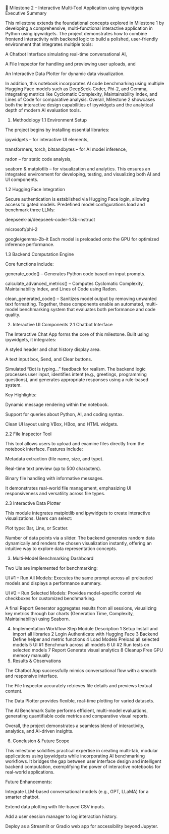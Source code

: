 🧩 Milestone 2 – Interactive Multi-Tool Application using ipywidgets
Executive Summary

This milestone extends the foundational concepts explored in Milestone 1 by developing a comprehensive, multi-functional interactive application in Python using ipywidgets.
The project demonstrates how to combine frontend interactivity with backend logic to build a polished, user-friendly environment that integrates multiple tools:

A Chatbot Interface simulating real-time conversational AI,

A File Inspector for handling and previewing user uploads, and

An Interactive Data Plotter for dynamic data visualization.

In addition, this notebook incorporates AI code benchmarking using multiple Hugging Face models such as DeepSeek-Coder, Phi-2, and Gemma, integrating metrics like Cyclomatic Complexity, Maintainability Index, and Lines of Code for comparative analysis.
Overall, Milestone 2 showcases both the interactive design capabilities of ipywidgets and the analytical depth of modern AI evaluation tools.

1. Methodology
1.1 Environment Setup

The project begins by installing essential libraries:

ipywidgets – for interactive UI elements,

transformers, torch, bitsandbytes – for AI model inference,

radon – for static code analysis,

seaborn & matplotlib – for visualization and analytics.
This ensures an integrated environment for developing, testing, and visualizing both AI and UI components.

1.2 Hugging Face Integration

Secure authentication is established via Hugging Face login, allowing access to gated models.
Predefined model configurations load and benchmark three LLMs:

deepseek-ai/deepseek-coder-1.3b-instruct

microsoft/phi-2

google/gemma-2b-it
Each model is preloaded onto the GPU for optimized inference performance.

1.3 Backend Computation Engine

Core functions include:

generate_code() – Generates Python code based on input prompts.

calculate_advanced_metrics() – Computes Cyclomatic Complexity, Maintainability Index, and Lines of Code using Radon.

clean_generated_code() – Sanitizes model output by removing unwanted text formatting.
Together, these components enable an automated, multi-model benchmarking system that evaluates both performance and code quality.

2. Interactive UI Components
2.1 Chatbot Interface

The Interactive Chat App forms the core of this milestone. Built using ipywidgets, it integrates:

A styled header and chat history display area.

A text input box, Send, and Clear buttons.

Simulated “Bot is typing…” feedback for realism.
The backend logic processes user input, identifies intent (e.g., greetings, programming questions), and generates appropriate responses using a rule-based system.

Key Highlights:

Dynamic message rendering within the notebook.

Support for queries about Python, AI, and coding syntax.

Clean UI layout using VBox, HBox, and HTML widgets.

2.2 File Inspector Tool

This tool allows users to upload and examine files directly from the notebook interface.
Features include:

Metadata extraction (file name, size, and type).

Real-time text preview (up to 500 characters).

Binary file handling with informative messages.

It demonstrates real-world file management, emphasizing UI responsiveness and versatility across file types.

2.3 Interactive Data Plotter

This module integrates matplotlib and ipywidgets to create interactive visualizations.
Users can select:

Plot type: Bar, Line, or Scatter.

Number of data points via a slider.
The backend generates random data dynamically and renders the chosen visualization instantly, offering an intuitive way to explore data representation concepts.

3. Multi-Model Benchmarking Dashboard

Two UIs are implemented for benchmarking:

UI #1 – Run All Models:
Executes the same prompt across all preloaded models and displays a performance summary.

UI #2 – Run Selected Models:
Provides model-specific control via checkboxes for customized benchmarking.

A final Report Generator aggregates results from all sessions, visualizing key metrics through bar charts (Generation Time, Complexity, Maintainability) using Seaborn.

4. Implementation Workflow
Step	Module	Description
1	Setup	Install and import all libraries
2	Login	Authenticate with Hugging Face
3	Backend	Define helper and metric functions
4	Load Models	Preload all selected models
5	UI #1	Benchmark across all models
6	UI #2	Run tests on selected models
7	Report	Generate visual analytics
8	Cleanup	Free GPU memory manually
5. Results & Observations

The Chatbot App successfully mimics conversational flow with a smooth and responsive interface.

The File Inspector accurately retrieves file details and previews textual content.

The Data Plotter provides flexible, real-time plotting for varied datasets.

The AI Benchmark Suite performs efficient, multi-model evaluations, generating quantifiable code metrics and comparative visual reports.

Overall, the project demonstrates a seamless blend of interactivity, analytics, and AI-driven insights.

6. Conclusion & Future Scope

This milestone solidifies practical expertise in creating multi-tab, modular applications using ipywidgets while incorporating AI benchmarking workflows.
It bridges the gap between user interface design and intelligent backend computation, exemplifying the power of interactive notebooks for real-world applications.

Future Enhancements:

Integrate LLM-based conversational models (e.g., GPT, LLaMA) for a smarter chatbot.

Extend data plotting with file-based CSV inputs.

Add a user session manager to log interaction history.

Deploy as a Streamlit or Gradio web app for accessibility beyond Jupyter.
